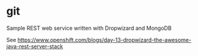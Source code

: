 git
===

Sample REST web service written with Dropwizard and MongoDB

See https://www.openshift.com/blogs/day-13-dropwizard-the-awesome-java-rest-server-stack
